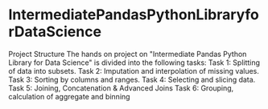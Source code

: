 # IntermediatePandasPythonLibraryforDataScience
Project Structure The hands on project on "Intermediate Pandas Python Library for Data Science" is divided into the following tasks:  Task 1: Splitting of data into subsets.  Task 2: Imputation and interpolation of missing values.  Task 3: Sorting by columns and ranges.  Task 4: Selecting and slicing data.  Task 5: Joining, Concatenation &amp;  Advanced Joins  Task 6: Grouping, calculation of aggregate and binning
